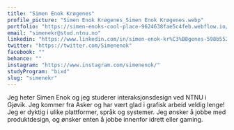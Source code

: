 ```yaml
---
title: "Simen Enok Krøgenes"
profile_picture: "Simen Enok Krøgenes_Simen Enok Krøgenes.webp"
portfolio: "https://simen-enoks-cool-place-9624638fae5c4feb.webflow.io/"
email: "simenekr@stud.ntnu.no"
linkedin: "https://www.linkedin.com/in/simen-enok-kr%C3%B8genes-598b55258/"
twitter: "https://twitter.com/Simenenok"
facebook: ""
behance: ""
instagram: "https://www.instagram.com/simenenok/"
studyProgram: "bixd"
slug: "simenekr"
---
```


Jeg heter Simen Enok og jeg studerer interaksjonsdesign ved NTNU i Gjøvik. Jeg kommer fra Asker og har vært glad i grafisk arbeid veldig lenge! Jeg er dyktig i ulike plattformer, språk og systemer. Jeg ønsker å jobbe med produktdesign, og ønsker enten å jobbe innenfor idrett eller gaming.
